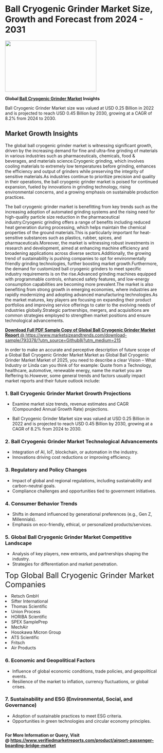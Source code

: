 <H1>Ball Cryogenic Grinder Market Size, Growth and Forecast from 2024 - 2031</H1><img class="aligncenter size-medium wp-image-584254" src="https://thirdeyenews.in/wp-content/uploads/2024/09/Global-Market-Research-300x168.jpeg" alt="" width="300" height="168" /><p><strong>Global&nbsp;<a href="https://www.marketsizeandtrends.com/download-sample/793378/?utm_source=Github8j?utm_medium=215">Ball Cryogenic Grinder Market</a> Insights</strong></p><p>Ball Cryogenic Grinder Market size was valued at USD 0.25 Billion in 2022 and is projected to reach USD 0.45 Billion by 2030, growing at a CAGR of 8.2% from 2024 to 2030.</p><p><h2>Market Growth Insights</h2> <p>The global ball cryogenic grinder market is witnessing significant growth, driven by the increasing demand for fine and ultra-fine grinding of materials in various industries such as pharmaceuticals, chemicals, food & beverages, and materials science.Cryogenic grinding, which involves cooling materials to extremely low temperatures before grinding, enhances the efficiency and output of grinders while preserving the integrity of sensitive materials.As industries continue to prioritize precision and quality in their operations, the ball cryogenic grinder market is poised for continued expansion, fueled by innovations in grinding technology, rising environmental concerns, and a growing emphasis on sustainable production practices.</p> <p><a href="#"></a></p> <p>The ball cryogenic grinder market is benefitting from key trends such as the increasing adoption of automated grinding systems and the rising need for high-quality particle size reduction in the pharmaceutical industry.Cryogenic grinding offers a range of benefits including reduced heat generation during processing, which helps maintain the chemical properties of the ground materials.This is particularly important for heat-sensitive substances such as plastics, rubber, spices, and pharmaceuticals.Moreover, the market is witnessing robust investments in research and development, aimed at enhancing machine efficiency and broadening applications across diverse sectors.Additionally, the growing trend of sustainability is pushing companies to opt for environmentally friendly grinding technologies, further boosting market growth.Furthermore, the demand for customized ball cryogenic grinders to meet specific industry requirements is on the rise.Advanced grinding machines equipped with programmable controls, enhanced safety features, and low-energy consumption capabilities are becoming more prevalent.The market is also benefiting from strong growth in emerging economies, where industries are rapidly modernizing and adopting advanced manufacturing technologies.As the market matures, key players are focusing on expanding their product portfolios and improving service offerings to cater to the evolving needs of industries globally.Strategic partnerships, mergers, and acquisitions are common strategies employed to strengthen market positions and ensure technological advancements.<p><a href="#"></p><p><span class=""><strong>Download Full PDF Sample Copy of Global Ball Cryogenic Grinder Market Report</strong> @ <a href="https://www.marketsizeandtrends.com/download-sample/793378/?utm_source=Github8j?utm_medium=215" target="_blank">https://www.marketsizeandtrends.com/download-sample/793378/?utm_source=Github8j?utm_medium=215</a></span></p><p>In order to make an accurate and perceptive description of future scope of a Global&nbsp;Ball Cryogenic Grinder Market Market as Global&nbsp;Ball Cryogenic Grinder Market Market of 2025, you need to describe a clear Vision &ndash; What Industry or Linda can you think of for example: Quote from a Technology, healthcare, automotive, renewable energy, name the market you are Reffering to.However, some general trends and factors usually impact market reports and their future outlook include:</p><h3>1.&nbsp;<strong>Ball Cryogenic Grinder Market Growth Projections</strong></h3><ul><li>Examine market size trends, revenue estimates and CAGR (Compounded Annual Growth Rate) projections.</li><li><p>Ball Cryogenic Grinder Market size was valued at USD 0.25 Billion in 2022 and is projected to reach USD 0.45 Billion by 2030, growing at a CAGR of 8.2% from 2024 to 2030.</p></li></ul><h3>2.&nbsp;<strong>Ball Cryogenic Grinder Market Technological Advancements</strong></h3><ul><li>Integration of AI, IoT, blockchain, or automation in the industry.</li><li>Innovations driving cost reductions or improving efficiency.</li></ul><h3>3.&nbsp;<strong>Regulatory and Policy Changes</strong></h3><ul><li>Impact of global and regional regulations, including sustainability and carbon-neutral goals.</li><li>Compliance challenges and opportunities tied to government initiatives.</li></ul><h3>4.&nbsp;<strong>Consumer Behavior Trends</strong></h3><ul><li>Shifts in demand influenced by generational preferences (e.g., Gen Z, Millennials).</li><li>Emphasis on eco-friendly, ethical, or personalized products/services.</li></ul><h3>5.&nbsp;<strong>Global Ball Cryogenic Grinder Market Competitive Landscape</strong></h3><ul><li>Analysis of key players, new entrants, and partnerships shaping the industry.</li><li>Strategies for differentiation and market penetration.</li></ul><p data-pm-slice="1 1 []"><span style="color: inherit; font-family: inherit; font-size: 25px;">Top Global Ball Cryogenic Grinder Market Companies</span></p><div class="" data-test-id=""><p><li>Retsch GmbH</li><li> Sifter International</li><li> Thomas Scientific</li><li> Union Process</li><li> HORIBA Scientific</li><li> SPEX SamplePrep</li><li> MechAir</li><li> Hosokawa Micron Group</li><li> ATS Scientific</li><li> Fritsch</li><li> Air Products</li></p></div><h3>6.&nbsp;<strong>Economic and Geopolitical Factors</strong></h3><ul><li>Influence of global economic conditions, trade policies, and geopolitical events.</li><li>Resilience of the market to inflation, currency fluctuations, or global crises.</li></ul><h3>7.&nbsp;<strong>Sustainability and ESG (Environmental, Social, and Governance)</strong></h3><ul><li>Adoption of sustainable practices to meet ESG criteria.</li><li>Opportunities in green technologies and circular economy principles.</li></ul><h2><strong style="font-size: 14px;">For More Information or Query, Visit @&nbsp;</strong><a style="background-color: #ffffff; font-size: 14px;" href="https://www.marketsizeandtrends.com/report/ball-cryogenic-grinder-market/" target="_blank">https://www.verifiedmarketreports.com/product/airport-passenger-boarding-bridge-market</a></h2>